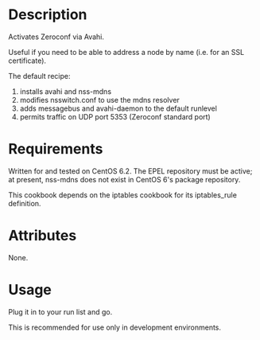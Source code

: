 Description
===========

Activates Zeroconf via Avahi.

Useful if you need to be able to address a node by name (i.e. for an SSL
certificate).

The default recipe:

1. installs avahi and nss-mdns
2. modifies nsswitch.conf to use the mdns resolver
3. adds messagebus and avahi-daemon to the default runlevel
4. permits traffic on UDP port 5353 (Zeroconf standard port)

Requirements
============

Written for and tested on CentOS 6.2.  The EPEL repository must be active; at
present, nss-mdns does not exist in CentOS 6's package repository.

This cookbook depends on the iptables cookbook for its iptables_rule definition.

Attributes
==========

None.

Usage
=====

Plug it in to your run list and go.

This is recommended for use only in development environments.
